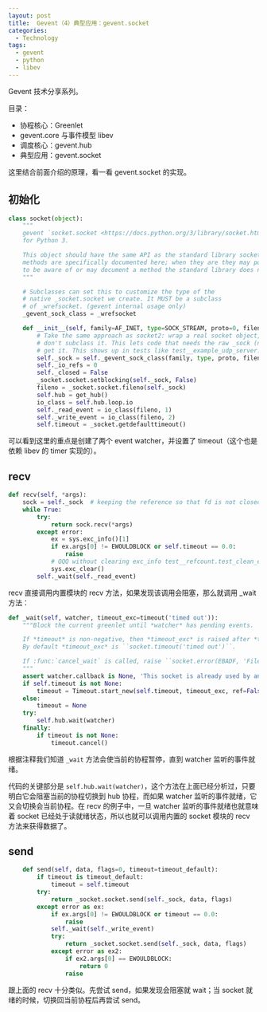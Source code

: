 ```yaml
---
layout: post
title:  Gevent（4）典型应用：gevent.socket
categories:
  - Technology
tags:
  - gevent
  - python
  - libev
---
```


Gevent 技术分享系列。

目录：

* 协程核心：Greenlet
* gevent.core 与事件模型 libev
* 调度核心：gevent.hub 
* 典型应用：gevent.socket

这里结合前面介绍的原理，看一看 gevent.socket 的实现。

## 初始化

```py
class socket(object):
    """
    gevent `socket.socket <https://docs.python.org/3/library/socket.html#socket-objects>`_
    for Python 3.

    This object should have the same API as the standard library socket linked to above. Not all
    methods are specifically documented here; when they are they may point out a difference
    to be aware of or may document a method the standard library does not.
    """

    # Subclasses can set this to customize the type of the
    # native _socket.socket we create. It MUST be a subclass
    # of _wrefsocket. (gevent internal usage only)
    _gevent_sock_class = _wrefsocket

    def __init__(self, family=AF_INET, type=SOCK_STREAM, proto=0, fileno=None):
        # Take the same approach as socket2: wrap a real socket object,
        # don't subclass it. This lets code that needs the raw _sock (not tied to the hub)
        # get it. This shows up in tests like test__example_udp_server.
        self._sock = self._gevent_sock_class(family, type, proto, fileno)
        self._io_refs = 0
        self._closed = False
        _socket.socket.setblocking(self._sock, False)
        fileno = _socket.socket.fileno(self._sock)
        self.hub = get_hub()
        io_class = self.hub.loop.io
        self._read_event = io_class(fileno, 1)
        self._write_event = io_class(fileno, 2)
        self.timeout = _socket.getdefaulttimeout()
```

可以看到这里的重点是创建了两个 event watcher，并设置了 timeout（这个也是依赖 libev 的 timer 实现的）。

## recv

```py
def recv(self, *args):
    sock = self._sock  # keeping the reference so that fd is not closed during waiting
    while True:
        try:
            return sock.recv(*args)
        except error:
            ex = sys.exc_info()[1]
            if ex.args[0] != EWOULDBLOCK or self.timeout == 0.0:
                raise
            # QQQ without clearing exc_info test__refcount.test_clean_exit fails
            sys.exc_clear()
        self._wait(self._read_event)
```

recv 直接调用内置模块的 recv 方法，如果发现该调用会阻塞，那么就调用 _wait 方法：

```py
def _wait(self, watcher, timeout_exc=timeout('timed out')):
    """Block the current greenlet until *watcher* has pending events.

    If *timeout* is non-negative, then *timeout_exc* is raised after *timeout* second has passed.
    By default *timeout_exc* is ``socket.timeout('timed out')``.

    If :func:`cancel_wait` is called, raise ``socket.error(EBADF, 'File descriptor was closed in another greenlet')``.
    """
    assert watcher.callback is None, 'This socket is already used by another greenlet: %r' % (watcher.callback, )
    if self.timeout is not None:
        timeout = Timeout.start_new(self.timeout, timeout_exc, ref=False)
    else:
        timeout = None
    try:
        self.hub.wait(watcher)
    finally:
        if timeout is not None:
            timeout.cancel()
```

根据注释我们知道 `_wait` 方法会使当前的协程暂停，直到 watcher 监听的事件就绪。

代码的关键部分是 `self.hub.wait(watcher)`，这个方法在上面已经分析过，只要明白它会阻塞当前的协程切换到 hub 协程，而如果 watcher 监听的事件就绪，它又会切换会当前协程。在 recv 的例子中，一旦 watcher 监听的事件就绪也就意味着 socket 已经处于读就绪状态，所以也就可以调用内置的 socket 模块的 recv 方法来获得数据了。

## send

```py
    def send(self, data, flags=0, timeout=timeout_default):
        if timeout is timeout_default:
            timeout = self.timeout
        try:
            return _socket.socket.send(self._sock, data, flags)
        except error as ex:
            if ex.args[0] != EWOULDBLOCK or timeout == 0.0:
                raise
            self._wait(self._write_event)
            try:
                return _socket.socket.send(self._sock, data, flags)
            except error as ex2:
                if ex2.args[0] == EWOULDBLOCK:
                    return 0
                raise
```

跟上面的 recv 十分类似。先尝试 send，如果发现会阻塞就 wait；当 socket 就绪的时候，切换回当前协程后再尝试 send。